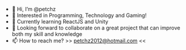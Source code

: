 - 👋 Hi, I’m @petchz
- 👀 Interested in Programming, Technology and Gaming! 
- 🌱 Currently learning ReactJS and Unity
- 💞️ Looking forward to collaborate on a great project that can improve both my skill and knowledge
- 📫 How to reach me? >> petchz2012@hotmail.com <<

<!---
petchz/petchz is a ✨ special ✨ repository because its `README.md` (this file) appears on your GitHub profile.
You can click the Preview link to take a look at your changes.
--->
